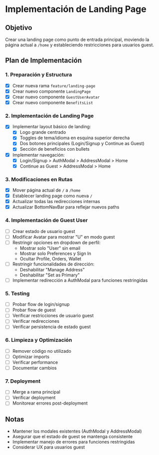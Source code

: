 # Implementación de Landing Page

## Objetivo
Crear una landing page como punto de entrada principal, moviendo la página actual a `/home` y estableciendo restricciones para usuarios guest.

## Plan de Implementación

### 1. Preparación y Estructura
- [x] Crear nueva rama `feature/landing-page`
- [x] Crear nuevo componente `LandingPage`
- [x] Crear nuevo componente `GuestUserAvatar`
- [x] Crear nuevo componente `BenefitsList`

### 2. Implementación de Landing Page
- [x] Implementar layout básico de landing:
  - [x] Logo grande centrado
  - [x] Toggles de tema/idioma en esquina superior derecha
  - [x] Dos botones principales (Login/Signup y Continue as Guest)
  - [x] Sección de beneficios con bullets
- [x] Implementar navegación:
  - [x] Login/Signup > AuthModal > AddressModal > Home
  - [x] Continue as Guest > AddressModal > Home

### 3. Modificaciones en Rutas
- [x] Mover página actual de `/` a `/home`
- [x] Establecer landing page como nueva `/`
- [x] Actualizar todas las redirecciones internas
- [x] Actualizar BottomNavBar para reflejar nuevos paths

### 4. Implementación de Guest User
- [ ] Crear estado de usuario guest
- [ ] Modificar Avatar para mostrar "U" en modo guest
- [ ] Restringir opciones en dropdown de perfil:
  - Mostrar solo "User" sin email
  - Mostrar solo Preferences y Sign In
  - Ocultar Profile, Orders, Wallet
- [ ] Restringir funcionalidades de dirección:
  - Deshabilitar "Manage Address"
  - Deshabilitar "Set as Primary"
- [ ] Implementar redirección a AuthModal para funciones restringidas

### 5. Testing
- [ ] Probar flow de login/signup
- [ ] Probar flow de guest
- [ ] Verificar restricciones de usuario guest
- [ ] Verificar redirecciones
- [ ] Verificar persistencia de estado guest

### 6. Limpieza y Optimización
- [ ] Remover código no utilizado
- [ ] Optimizar imports
- [ ] Verificar performance
- [ ] Documentar cambios

### 7. Deployment
- [ ] Merge a rama principal
- [ ] Verificar deployment
- [ ] Monitorear errores post-deployment

## Notas
- Mantener los modales existentes (AuthModal y AddressModal)
- Asegurar que el estado de guest se mantenga consistente
- Implementar manejo de errores para funciones restringidas
- Considerar UX para usuarios guest 